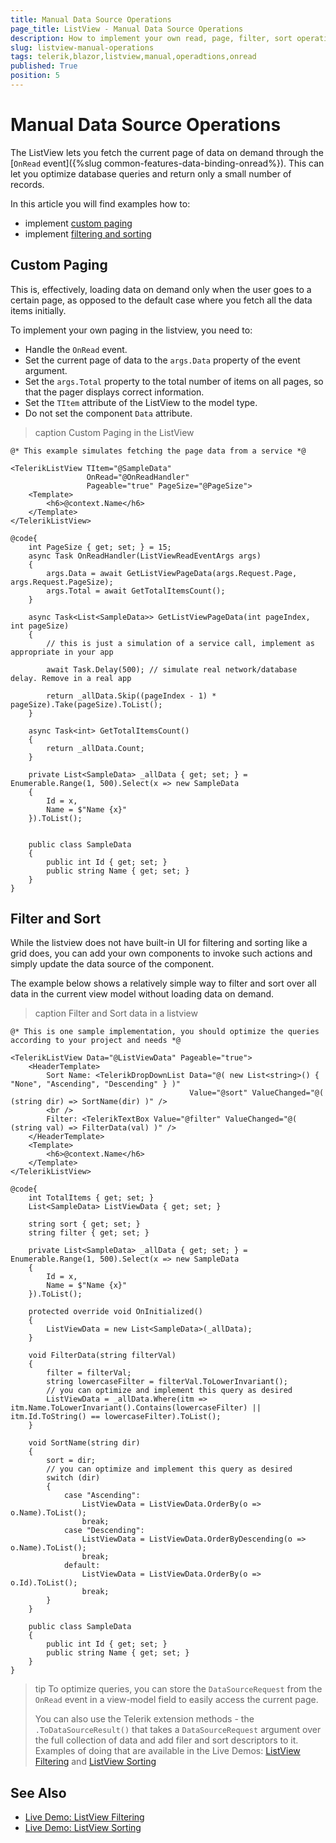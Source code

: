```yaml
---
title: Manual Data Source Operations
page_title: ListView - Manual Data Source Operations
description: How to implement your own read, page, filter, sort operations for the listview data.
slug: listview-manual-operations
tags: telerik,blazor,listview,manual,operadtions,onread
published: True
position: 5
---
```


# Manual Data Source Operations

The ListView lets you fetch the current page of data on demand through the [`OnRead` event]({%slug common-features-data-binding-onread%}). This can let you optimize database queries and return only a small number of records.

In this article you will find examples how to:
* implement [custom paging](#custom-paging)
* implement [filtering and sorting](#filter-and-sort)

## Custom Paging

This is, effectively, loading data on demand only when the user goes to a certain page, as opposed to the default case where you fetch all the data items initially.

To implement your own paging in the listview, you need to:
* Handle the `OnRead` event.
* Set the current page of data to the `args.Data` property of the event argument.
* Set the `args.Total` property to the total number of items on all pages, so that the pager displays correct information.
* Set the `TItem` attribute of the ListView to the model type.
* Do not set the component `Data` attribute.

>caption Custom Paging in the ListView

````RAZOR
@* This example simulates fetching the page data from a service *@

<TelerikListView TItem="@SampleData"
                 OnRead="@OnReadHandler"
                 Pageable="true" PageSize="@PageSize">
    <Template>
        <h6>@context.Name</h6>
    </Template>
</TelerikListView>

@code{
    int PageSize { get; set; } = 15;
    async Task OnReadHandler(ListViewReadEventArgs args)
    {
        args.Data = await GetListViewPageData(args.Request.Page, args.Request.PageSize);
        args.Total = await GetTotalItemsCount();
    }

    async Task<List<SampleData>> GetListViewPageData(int pageIndex, int pageSize)
    {
        // this is just a simulation of a service call, implement as appropriate in your app

        await Task.Delay(500); // simulate real network/database delay. Remove in a real app

        return _allData.Skip((pageIndex - 1) * pageSize).Take(pageSize).ToList();
    }

    async Task<int> GetTotalItemsCount()
    {
        return _allData.Count;
    }

    private List<SampleData> _allData { get; set; } = Enumerable.Range(1, 500).Select(x => new SampleData
    {
        Id = x,
        Name = $"Name {x}"
    }).ToList();


    public class SampleData
    {
        public int Id { get; set; }
        public string Name { get; set; }
    }
}
````

## Filter and Sort

While the listview does not have built-in UI for filtering and sorting like a grid does, you can add your own components to invoke such actions and simply update the data source of the component.

The example below shows a relatively simple way to filter and sort over all data in the current view model without loading data on demand.

>caption Filter and Sort data in a listview

````RAZOR
@* This is one sample implementation, you should optimize the queries according to your project and needs *@

<TelerikListView Data="@ListViewData" Pageable="true">
    <HeaderTemplate>
        Sort Name: <TelerikDropDownList Data="@( new List<string>() { "None", "Ascending", "Descending" } )"
                                        Value="@sort" ValueChanged="@( (string dir) => SortName(dir) )" />
        <br />
        Filter: <TelerikTextBox Value="@filter" ValueChanged="@( (string val) => FilterData(val) )" />
    </HeaderTemplate>
    <Template>
        <h6>@context.Name</h6>
    </Template>
</TelerikListView>

@code{
    int TotalItems { get; set; }
    List<SampleData> ListViewData { get; set; }

    string sort { get; set; }
    string filter { get; set; }

    private List<SampleData> _allData { get; set; } = Enumerable.Range(1, 500).Select(x => new SampleData
    {
        Id = x,
        Name = $"Name {x}"
    }).ToList();

    protected override void OnInitialized()
    {
        ListViewData = new List<SampleData>(_allData);
    }

    void FilterData(string filterVal)
    {
        filter = filterVal;
        string lowercaseFilter = filterVal.ToLowerInvariant();
        // you can optimize and implement this query as desired
        ListViewData = _allData.Where(itm => itm.Name.ToLowerInvariant().Contains(lowercaseFilter) || itm.Id.ToString() == lowercaseFilter).ToList();
    }

    void SortName(string dir)
    {
        sort = dir;
        // you can optimize and implement this query as desired
        switch (dir)
        {
            case "Ascending":
                ListViewData = ListViewData.OrderBy(o => o.Name).ToList();
                break;
            case "Descending":
                ListViewData = ListViewData.OrderByDescending(o => o.Name).ToList();
                break;
            default:
                ListViewData = ListViewData.OrderBy(o => o.Id).ToList();
                break;
        }
    }

    public class SampleData
    {
        public int Id { get; set; }
        public string Name { get; set; }
    }
}
````

>tip To optimize queries, you can store the `DataSourceRequest` from the `OnRead` event in a view-model field to easily access the current page.
>
> You can also use the Telerik extension methods - the `.ToDataSourceResult()` that takes a `DataSourceRequest` argument over the full collection of data and add filer and sort descriptors to it. Examples of doing that are available in the Live Demos: [ListView Filtering](https://demos.telerik.com/blazor-ui/listview/filtering) and [ListView Sorting](https://demos.telerik.com/blazor-ui/listview/sorting)

## See Also

  * [Live Demo: ListView Filtering](https://demos.telerik.com/blazor-ui/listview/filtering)
  * [Live Demo: ListView Sorting](https://demos.telerik.com/blazor-ui/listview/sorting)
